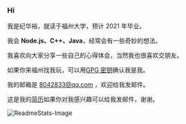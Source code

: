 ### Hi 

我是纪华裕，就读于福州大学，预计 2021 年毕业。

我会 **Node.js、C++、Java**，经常会有一些奇妙的想法。

我喜欢向大家分享一些自己的心得体会，当然我也很喜欢交朋友。

如果你来福州找我玩，可以用[GPG 密钥](https://github.com/jihuayu/jihuayu/blob/master/gpg.txt)确认我是我。

我的邮箱是 8042833@qq.com ，欢迎给我发邮件。

这是我的[简历](https://github.com/jihuayu/jihuayu/blob/master/resume.pdf)如果你对我感兴趣可以给我发邮件，谢谢。

![ReadmeStats-Image](https://github-readme-stats.vercel.app/api?username=jihuayu&show_icons=true&bg_color=ffffff)
